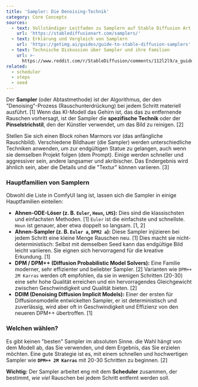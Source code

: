 ```yaml
---
title: 'Sampler: Die Denoising-Technik'
category: Core Concepts
sources:
  - text: Vollständiger Leitfaden zu Samplern auf Stable Diffusion Art
    url: 'https://stablediffusionart.com/samplers/'
  - text: Erklärung und Vergleich von Samplern
    url: 'https://getimg.ai/guides/guide-to-stable-diffusion-samplers'
  - text: Technische Diskussion über Sampler und ihre Familien
    url: >-
      https://www.reddit.com/r/StableDiffusion/comments/112l2l9/a_guide_to_the_various_samplers_and_what_they_do/
related:
  - scheduler
  - steps
  - seed
---
```


Der **Sampler** (oder Abtastmethode) ist der Algorithmus, der den "Denoising"-Prozess (Rauschunterdrückung) bei jedem Schritt materiell ausführt. [1] Wenn das KI-Modell das Gehirn ist, das das zu entfernende Rauschen vorhersagt, ist der Sampler die **spezifische Technik** oder der **Pinselstrichstil**, den der Künstler verwendet, um das Bild zu reinigen. [2]

Stellen Sie sich einen Block rohen Marmors vor (das anfängliche Rauschbild). Verschiedene Bildhauer (die Sampler) werden unterschiedliche Techniken anwenden, um zur endgültigen Statue zu gelangen, auch wenn sie demselben Projekt folgen (dem Prompt). Einige werden schneller und aggressiver sein, andere langsamer und akribischer. Das Endergebnis wird ähnlich sein, aber die Details und die "Textur" können variieren. [3]

### Hauptfamilien von Samplern

Obwohl die Liste in ComfyUI lang ist, lassen sich die Sampler in einige Hauptfamilien einteilen:

- **Ahnen-ODE-Löser (z. B. `Euler`, `Heun`, `LMS`):** Dies sind die klassischsten und einfachsten Methoden. [1] `Euler` ist die einfachste und schnellste. `Heun` ist genauer, aber etwa doppelt so langsam. [1, 2]
- **Ahnen-Sampler (z. B. `Euler a`, `DPM2 a`):** Diese Sampler injizieren bei jedem Schritt eine kleine Menge Rauschen neu. [1] Dies macht sie nicht-deterministisch: Selbst mit demselben Seed kann das endgültige Bild leicht variieren. Sie eignen sich hervorragend für die kreative Erkundung. [1]
- **DPM / DPM++ (Diffusion Probabilistic Model Solvers):** Eine Familie moderner, sehr effizienter und beliebter Sampler. [2] Varianten wie `DPM++ 2M Karras` werden oft empfohlen, da sie in wenigen Schritten (20-30) eine sehr hohe Qualität erreichen und ein hervorragendes Gleichgewicht zwischen Geschwindigkeit und Qualität bieten. [2]
- **DDIM (Denoising Diffusion Implicit Models):** Einer der ersten für Diffusionsmodelle entwickelten Sampler, er ist deterministisch und zuverlässig, wird aber oft in Geschwindigkeit und Effizienz von den neueren DPM++ übertroffen. [1]

### Welchen wählen?

Es gibt keinen "besten" Sampler im absoluten Sinne. die Wahl hängt von dem Modell ab, das Sie verwenden, und dem Ergebnis, das Sie erzielen möchten. Eine gute Strategie ist es, mit einem schnellen und hochwertigen Sampler wie **`DPM++ 2M Karras`** mit 20-30 Schritten zu beginnen. [2]

**Wichtig:** Der Sampler arbeitet eng mit dem **Scheduler** zusammen, der bestimmt, *wie viel* Rauschen bei jedem Schritt entfernt werden soll.
